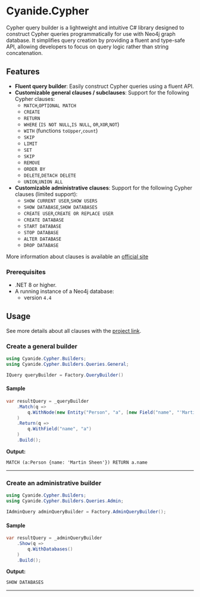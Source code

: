 ﻿# Cyanide.Cypher

Cypher query builder is a lightweight and intuitive C# library designed to construct Cypher queries programmatically for use with Neo4j graph database. It simplifies query creation by providing a fluent and type-safe API, allowing developers to focus on query logic rather than string concatenation.

## Features

- **Fluent query builder**: Easily construct Cypher queries using a fluent API.
- **Customizable general clauses / subclauses**: Support for the following Cypher clauses:
    - `MATCH`,`OPTIONAL MATCH`
    - `CREATE`
    - `RETURN`
    - `WHERE` (`IS NOT NULL`,`IS NULL`, `OR`,`XOR`,`NOT`)
    - `WITH` (functions `toUpper`,`count`)
    - `SKIP`
    - `LIMIT`
    - `SET`
    - `SKIP`
    - `REMOVE`
    - `ORDER BY`
    - `DELETE`,`DETACH DELETE`
    - `UNION`,`UNION ALL`
- **Customizable administrative clauses**: Support for the following Cypher clauses (limited support):
    - `SHOW CURRENT USER`,`SHOW USERS`
    - `SHOW DATABASE`,`SHOW DATABASES`
    - `CREATE USER`,`CREATE OR REPLACE USER`
    - `CREATE DATABASE`
    - `START DATABASE`
    - `STOP DATABASE`
    - `ALTER DATABASE`
    - `DROP DATABASE`

More information about clauses is available an [official site](https://neo4j.com/docs/cypher-manual/4.4/clauses/)

### Prerequisites

- .NET 8 or higher.
- A running instance of a Neo4j database:
    - version `4.4`

## Usage

See more details about all clauses with the [project link](https://github.com/HawkN113/Cyanide.cypher).

### Create a general builder
```csharp
using Cyanide.Cypher.Builders;
using Cyanide.Cypher.Builders.Queries.General;

IQuery queryBuilder = Factory.QueryBuilder()
```

#### Sample
```csharp
var resultQuery = _queryBuilder
    .Match(q =>
        q.WithNode(new Entity("Person", "a", [new Field("name", "'Martin Sheen'")]))
    )
    .Return(q =>
        q.WithField("name", "a")
    )
    .Build();
```
**Output:**
```cypher
MATCH (a:Person {name: 'Martin Sheen'}) RETURN a.name
```
------

### Create an administrative builder
```csharp
using Cyanide.Cypher.Builders;
using Cyanide.Cypher.Builders.Queries.Admin;

IAdminQuery adminQueryBuilder = Factory.AdminQueryBuilder();
```

#### Sample
```csharp
var resultQuery = _adminQueryBuilder
    .Show(q =>
        q.WithDatabases()
    )
    .Build();
```
**Output:**
```cypher
SHOW DATABASES
```
------
